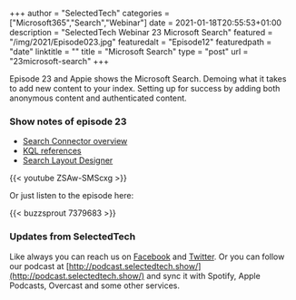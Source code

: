 +++
author = "SelectedTech"
categories = ["Microsoft365","Search","Webinar"]
date = 2021-01-18T20:55:53+01:00
description = "SelectedTech Webinar 23 Microsoft Search"
featured = "/img/2021/Episode023.jpg"
featuredalt = "Episode12"
featuredpath = "date"
linktitle = ""
title = "Microsoft Search"
type = "post"
url = "23microsoft-search"
+++

Episode 23 and Appie shows the Microsoft Search. Demoing what it takes to add new content to your index. Setting up for success by adding both anonymous content and authenticated content.

### Show notes of episode 23

- [Search Connector overview](https://docs.microsoft.com/en-US/microsoftsearch/connectors-overview)
- [KQL references](https://docs.microsoft.com/en-US/sharepoint/dev/general-development/keyword-query-language-kql-syntax-reference)
- [Search Layout Designer](https://searchlayoutdesigner.azurewebsites.net/)

{{< youtube ZSAw-SMScxg >}}

Or just listen to the episode here:

{{< buzzsprout 7379683 >}}

### Updates from SelectedTech

Like always you can reach us on [Facebook](https://www.facebook.com/SelectedTechPage/) and [Twitter](https://twitter.com/selectedtech). Or you can follow our podcast at [http://podcast.selectedtech.show/](http://podcast.selectedtech.show/) and sync it with Spotify, Apple Podcasts, Overcast and some other services.
